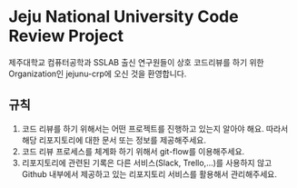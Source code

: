 # Jeju National University Code Review Project

제주대학교 컴퓨터공학과 SSLAB 출신 연구원들이 상호 코드리뷰를 하기 위한 Organization인 jejunu-crp에 오신 것을 환영합니다.

## 규칙

1. 코드 리뷰를 하기 위해서는 어떤 프로젝트를 진행하고 있는지 알아야 해요. 따라서 해당 리포지토리에 대한 문서 또는 정보를 제공해주세요.
2. 코드 리뷰 프로세스를 체계화 하기 위해서 git-flow를 이용해주세요.
3. 리포지토리에 관련된 기록은 다른 서비스(Slack, Trello,...)를 사용하지 않고 Github 내부에서 제공하고 있는 리포지토리 서비스를 활용해서 관리해주세요.
